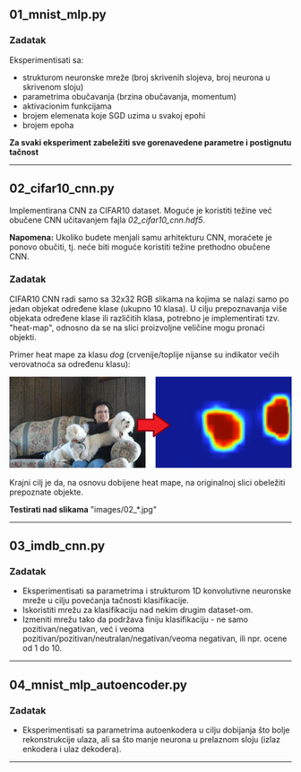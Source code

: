 ## 01_mnist_mlp.py

### Zadatak

Eksperimentisati sa:

* strukturom neuronske mreže (broj skrivenih slojeva, broj neurona u skrivenom sloju)
* parametrima obučavanja (brzina obučavanja, momentum)
* aktivacionim funkcijama
* brojem elemenata koje SGD uzima u svakoj epohi
* brojem epoha

**Za svaki eksperiment zabeležiti sve gorenavedene parametre i postignutu tačnost**

------

## 02_cifar10_cnn.py

Implementirana CNN za CIFAR10 dataset. Moguće je koristiti težine već obučene CNN učitavanjem fajla *02_cifar10_cnn.hdf5*.

**Napomena:** Ukoliko budete menjali samu arhitekturu CNN, moraćete je ponovo obučiti, tj. neće biti moguće koristiti težine prethodno obučene CNN.

### Zadatak

CIFAR10 CNN radi samo sa 32x32 RGB slikama na kojima se nalazi samo po jedan objekat određene klase (ukupno 10 klasa).
U cilju prepoznavanja više objekata određene klase ili različitih klasa, potrebno je implementirati tzv. "heat-map", odnosno
da se na slici proizvoljne veličine mogu pronaći objekti.

Primer heat mape za klasu *dog* (crvenije/toplije nijanse su indikator većih verovatnoća sa određenu klasu):

<img src="images/heatmap.png" >

Krajni cilj je da, na osnovu dobijene heat mape, na originalnoj slici obeležiti prepoznate objekte.

**Testirati nad slikama** "images/02_\*.jpg"

------

## 03_imdb_cnn.py

### Zadatak

* Eksperimentisati sa parametrima i strukturom 1D konvolutivne neuronske mreže u cilju povećanja tačnosti klasifikacije.
* Iskoristiti mrežu za klasifikaciju nad nekim drugim dataset-om.
* Izmeniti mrežu tako da podržava finiju klasifikaciju - ne samo pozitivan/negativan, već i veoma pozitivan/pozitivan/neutralan/negativan/veoma negativan, ili npr. ocene od 1 do 10.

------

## 04_mnist_mlp_autoencoder.py

### Zadatak

* Eksperimentisati sa parametrima autoenkodera u cilju dobijanja što bolje rekonstrukcije ulaza, ali sa što manje neurona u prelaznom sloju (izlaz enkodera i ulaz dekodera).

------
